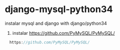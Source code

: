 # django-mysql-python34
instalar mysql and django with django/python34

1. instalar https://github.com/PyMySQL/PyMySQL/
```js
  https://github.com/PyMySQL/PyMySQL/
```
